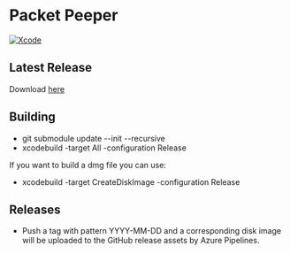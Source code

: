# Packet Peeper

[![Xcode](https://github.com/choll/packetpeeper/actions/workflows/build.yml/badge.svg)](https://github.com/choll/packetpeeper/actions/workflows/build.yml)

## Latest Release

Download [here](https://github.com/choll/packetpeeper/releases/download/2021-07-18/PacketPeeper_2021-07-18.dmg)

## Building

* git submodule update --init --recursive
* xcodebuild -target All -configuration Release

If you want to build a dmg file you can use:

* xcodebuild -target CreateDiskImage -configuration Release

## Releases

* Push a tag with pattern YYYY-MM-DD and a corresponding disk image will be uploaded to the GitHub release assets by Azure Pipelines.
